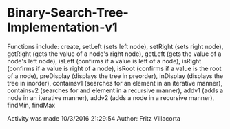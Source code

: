 # Binary-Search-Tree-Implementation-v1

Functions include:
  create, 
  setLeft (sets left node), 
  setRight (sets right node),
  getRight (gets the value of a node's right node), 
  getLeft (gets the value of a node's left node), 
  isLeft (confirms if a value is left of a node), 
  isRight (confirms if a value is right of a node), 
  isRoot (confirms if a value is the root of a node),
  preDisplay (displays the tree in preorder), 
  inDisplay (displays the tree in inorder), 
  containsv1 (searches for an element in an iterative manner), 
  containsv2 (searches for and element in a recursive manner), 
  addv1 (adds a node in an iterative manner), 
  addv2 (adds a node in a recursive manner), 
  findMin, 
  findMax
  
Activity was made 10/3/2016 21:29:54
Author: Fritz Villacorta  
